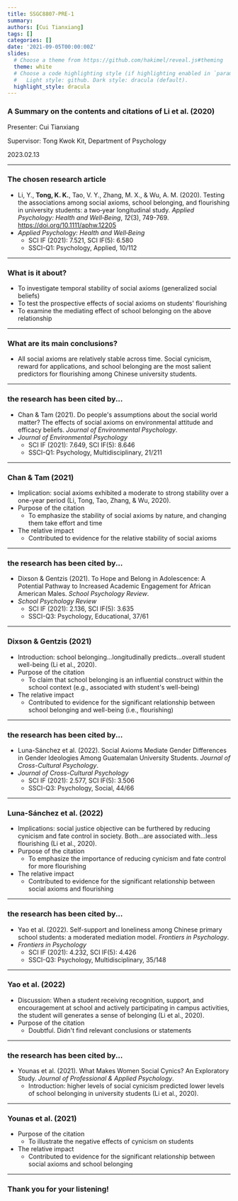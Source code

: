```yaml
---
title: SSGC8807-PRE-1
summary: 
authors: [Cui Tianxiang]
tags: []
categories: []
date: '2021-09-05T00:00:00Z'
slides:
  # Choose a theme from https://github.com/hakimel/reveal.js#theming
  theme: white
  # Choose a code highlighting style (if highlighting enabled in `params.toml`)
  #   Light style: github. Dark style: dracula (default).
  highlight_style: dracula
---
```


### A Summary on the contents and citations of Li et al. (2020)


Presenter: Cui Tianxiang

Supervisor: Tong Kwok Kit, Department of Psychology

2023.02.13

---

### The chosen research article

- Li, Y., **Tong, K. K.**, Tao, V. Y., Zhang, M. X., & Wu, A. M. (2020). Testing the associations among social axioms, school belonging, and flourishing in university students: a two‐year longitudinal study. *Applied Psychology: Health and Well‐Being*, *12*(3), 749-769. https://doi.org/10.1111/aphw.12205
- *Applied Psychology: Health and Well‐Being*
  - SCI IF (2021): 7.521, SCI IF(5): 6.580
  - SSCI-Q1: Psychology, Applied, 10/112
---

### What is it about?

- To investigate temporal stability of social axioms (generalized social beliefs)
- To test the prospective effects of social axioms on students' flourishing
- To examine the mediating effect of school belonging on the above relationship

---

### What are its main conclusions?

- All social axioms are relatively stable across time. Social cynicism, reward for applications, and school belonging are the most salient predictors for flourishing among Chinese university students.

---
### the research has been cited by...
- Chan & Tam (2021). Do people's assumptions about the social world matter? The effects of social axioms on environmental attitude and efficacy beliefs. *Journal of Environmental Psychology*.
- *Journal of Environmental Psychology*
  - SCI IF (2021): 7.649, SCI IF(5): 8.646
  - SSCI-Q1: Psychology, Multidisciplinary, 21/211
  
---
### Chan & Tam (2021)
- Implication: social axioms exhibited a moderate to strong stability over a one-year period (Li, Tong, Tao, Zhang, & Wu, 2020).
- Purpose of the citation
  - To emphasize the stability of social axioms by nature, and changing them take effort and time
- The relative impact
  - Contributed to evidence for the relative stability of social axioms
---
### the research has been cited by...

- Dixson & Gentzis (2021). To Hope and Belong in Adolescence: A Potential Pathway to Increased Academic Engagement for African American Males. *School Psychology Review*.
- *School Psychology Review*
  - SCI IF (2021): 2.136, SCI IF(5): 3.635
  - SSCI-Q3: Psychology, Educational, 37/61
---
### Dixson & Gentzis (2021)
- Introduction: school belonging...longitudinally predicts...overall student well-being (Li et al., 2020).
- Purpose of the citation
  - To claim that school belonging is an influential construct within the school context (e.g., associated with student's well-being)
- The relative impact
  - Contributed to evidence for the significant relationship between school belonging and well-being (i.e., flourishing)
---
### the research has been cited by...

- Luna-Sánchez et al. (2022). Social Axioms Mediate Gender Differences in Gender Ideologies Among Guatemalan University Students. *Journal of Cross-Cultural Psychology*.
- *Journal of Cross-Cultural Psychology*
  - SCI IF (2021): 2.577, SCI IF(5): 3.506
  - SSCI-Q3: Psychology, Social, 44/66  
---
### Luna-Sánchez et al. (2022)
- Implications: social justice objective can be furthered by reducing cynicism and fate control in society. Both...are associated with...less flourishing (Li et al., 2020).
- Purpose of the citation
  - To emphasize the importance of reducing cynicism and fate control for more flourishing
- The relative impact
  - Contributed to evidence for the significant relationship between social axioms and flourishing
---
### the research has been cited by...

- Yao et al. (2022). Self-support and loneliness among Chinese primary school students: a moderated mediation model. *Frontiers in Psychology*.
- *Frontiers in Psychology*
  - SCI IF (2021): 4.232, SCI IF(5): 4.426
  - SSCI-Q3: Psychology, Multidisciplinary, 35/148 

---
### Yao et al. (2022)
- Discussion: When a student receiving recognition, support, and encouragement at school and actively participating in campus activities, the student will generates a sense of belonging (Li et al., 2020).
- Purpose of the citation
  - Doubtful. Didn't find relevant conclusions or statements

---
### the research has been cited by...

- Younas et al. (2021). What Makes Women Social Cynics? An Exploratory Study. *Journal of Professional & Applied Psychology*.
  - Introduction: higher levels of social cynicism predicted lower levels of school belonging in university students (Li et al., 2020).

---
### Younas et al. (2021)
- Purpose of the citation
  - To illustrate the negative effects of cynicism on students
- The relative impact
  - Contributed to evidence for the significant relationship between social axioms and school belonging
---
### Thank you for your listening!
